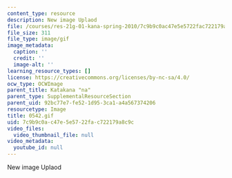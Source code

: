 ```yaml
---
content_type: resource
description: New image Uplaod
file: /courses/res-21g-01-kana-spring-2010/7c9b9c0ac47e5e5722fac722179a8c9c_0542.gif
file_size: 311
file_type: image/gif
image_metadata:
  caption: ''
  credit: ''
  image-alt: ''
learning_resource_types: []
license: https://creativecommons.org/licenses/by-nc-sa/4.0/
ocw_type: OCWImage
parent_title: Katakana "na"
parent_type: SupplementalResourceSection
parent_uid: 92bc77e7-fe52-1d95-3ca1-a4a567374206
resourcetype: Image
title: 0542.gif
uid: 7c9b9c0a-c47e-5e57-22fa-c722179a8c9c
video_files:
  video_thumbnail_file: null
video_metadata:
  youtube_id: null
---
```

New image Uplaod
